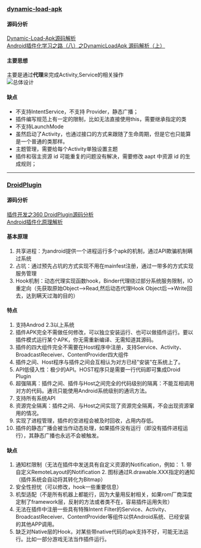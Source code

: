 ### [dynamic-load-apk](https://github.com/singwhatiwanna/dynamic-load-apk)  
#### 源码分析  
[Dynamic-Load-Apk源码解析](http://www.jianshu.com/p/30114b7176a3)    
[Android插件化学习之路（八）之DynamicLoadApk 源码解析（上）](http://blog.csdn.net/u012124438/article/details/53241755)

#### 主要思想  
主要是通过**代理**来完成Activity,Service的相关操作     
![总体设计](https://raw.githubusercontent.com/android-cn/android-open-project-analysis/master/tool-lib/plugin/dynamic-load-apk/image/overall-design.png)



#### 缺点  
* 不支持IntentService，不支持 Provider，静态广播；         
* 插件编写规范上有一定的限制，比如无法直接使用this，需要继承指定的类      
* 不支持LaunchMode  
* 虽然启动了Activity，也通过接口的方式来跟随了生命周期，但是它也只能算是一个普通的类那样。  
* 主题管理，需要给每个Activity单独设置主题    
* 插件和宿主资源 id 可能重复的问题没有解决，需要修改 aapt 中资源 id 的生成规则；  

--- 

### [DroidPlugin](https://github.com/DroidPluginTeam/DroidPlugin)    
#### 源码分析  
[插件开发之360 DroidPlugin源码分析](https://github.com/DroidPluginTeam/DroidPlugin/tree/master/DOC)    
[Android插件化原理解析](http://weishu.me/2016/01/28/understand-plugin-framework-overview/)  

#### 基本原理  
1. 共享进程：为android提供一个进程运行多个apk的机制，通过API欺骗机制瞒过系统  
2. 占坑：通过预先占坑的方式实现不用在mainfest注册，通过一带多的方式实现服务管理   
3. Hook机制：动态代理实现函数hook，Binder代理绕过部分系统服务限制，IO重定向（先获取原始Object-->Read,然后动态代理Hook Object后-->Write回去，达到瞒天过海的目的）  

#### 特点
1. 支持Androd 2.3以上系统  
2. 插件APK完全不需做任何修改，可以独立安装运行、也可以做插件运行。要以插件模式运行某个APK，你无需重新编译、无需知道其源码。  
3. 插件的四大组件完全不需要在Host程序中注册，支持Service、Activity、BroadcastReceiver、ContentProvider四大组件  
4. 插件之间、Host程序与插件之间会互相认为对方已经"安装"在系统上了。  
5. API低侵入性：极少的API。HOST程序只是需要一行代码即可集成Droid Plugin  
6. 超强隔离：插件之间、插件与Host之间完全的代码级别的隔离：不能互相调用对方的代码。通讯只能使用Android系统级别的通讯方法。
7. 支持所有系统API  
8. 资源完全隔离：插件之间、与Host之间实现了资源完全隔离，不会出现资源窜用的情况。  
9. 实现了进程管理，插件的空进程会被及时回收，占用内存低。  
10. 插件的静态广播会被当作动态处理，如果插件没有运行（即没有插件进程运行），其静态广播也永远不会被触发。

#### 缺点
1. 通知栏限制（无法在插件中发送具有自定义资源的Notification，例如： 1. 带自定义RemoteLayout的Notification 2. 图标通过R.drawable.XXX指定的通知（插件系统会自动将其转化为Bitmap）   
2. 安全性担忧（可以修改，hook一些重要信息）  
3. 机型适配（不是所有机器上都能行，因为大量用反射相关，如果rom厂商深度定制了framework层，反射的方法或者类不在，容易插件运用失败）  
4. 无法在插件中注册一些具有特殊Intent Filter的Service、Activity、BroadcastReceiver、ContentProvider等组件以供Android系统、已经安装的其他APP调用。  
5. 缺乏对Native层的Hook，对某些带native代码的apk支持不好，可能无法运行。比如一部分游戏无法当作插件运行。  
